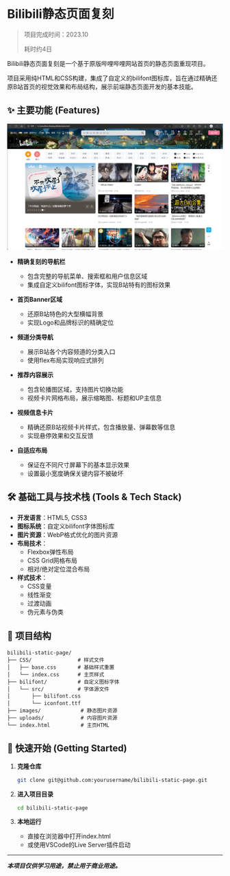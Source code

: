 # **Bilibili静态页面复刻**

> 项目完成时间：2023.10
>
> 耗时约4日

Bilibili静态页面复刻是一个基于原版哔哩哔哩网站首页的静态页面重现项目。

项目采用纯HTML和CSS构建，集成了自定义的bilifont图标库，旨在通过精确还原B站首页的视觉效果和布局结构，展示前端静态页面开发的基本技能。

## **✨ 主要功能 (Features)**

![首页预览图](./README.assets/index-preview.png)

- **精确复刻的导航栏**
  - 包含完整的导航菜单、搜索框和用户信息区域
  - 集成自定义bilifont图标字体，实现B站特有的图标效果

- **首页Banner区域**
  - 还原B站特色的大型横幅背景
  - 实现Logo和品牌标识的精确定位

- **频道分类导航**
  - 展示B站各个内容频道的分类入口
  - 使用flex布局实现响应式排列

- **推荐内容展示**
  - 包含轮播图区域，支持图片切换功能
  - 视频卡片网格布局，展示缩略图、标题和UP主信息

- **视频信息卡片**
  - 精确还原B站视频卡片样式，包含播放量、弹幕数等信息
  - 实现悬停效果和交互反馈

- **自适应布局**
  - 保证在不同尺寸屏幕下的基本显示效果
  - 设置最小宽度确保关键内容不被破坏

## 🛠️ 基础工具与技术栈 (Tools & Tech Stack)

- **开发语言**：HTML5, CSS3
- **图标系统**：自定义bilifont字体图标库
- **图片资源**：WebP格式优化的图片资源
- **布局技术**：
  - Flexbox弹性布局
  - CSS Grid网格布局
  - 相对/绝对定位混合布局
- **样式技术**：
  - CSS变量
  - 线性渐变
  - 过渡动画
  - 伪元素与伪类

## 📁 项目结构

```html
bilibili-static-page/
├── CSS/               # 样式文件
│   ├── base.css       # 基础样式重置
│   └── index.css      # 主页样式
├── bilifont/          # 自定义图标字体
│   └── src/           # 字体源文件
│       ├── bilifont.css
│       └── iconfont.ttf
├── images/             # 静态图片资源
├── uploads/            # 内容图片资源
└── index.html          # 主页HTML
```

## 🚀 快速开始 (Getting Started)
1. **克隆仓库**

   ```bash
   git clone git@github.com:yourusername/bilibili-static-page.git
   ```

2. **进入项目目录**

   ```bash
   cd bilibili-static-page
   ```

3. **本地运行**

   - 直接在浏览器中打开index.html
   - 或使用VSCode的Live Server插件启动




------

***本项目仅供学习用途，禁止用于商业用途。***